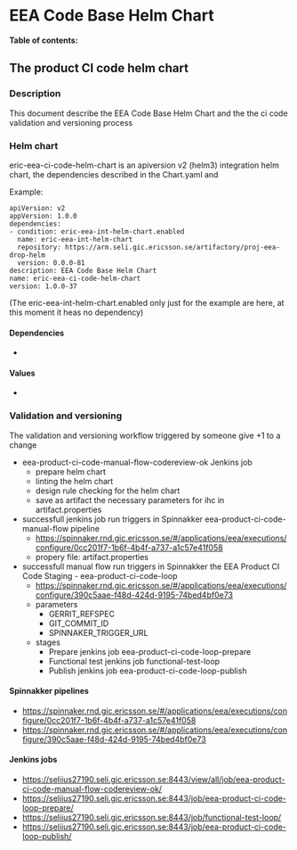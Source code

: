 # EEA Code Base Helm Chart

**Table of contents:**
<!-- START doctoc
...
END doctoc -->

## The product CI code helm chart

### Description

This document describe the EEA Code Base Helm Chart and the the ci code validation and versioning process

### Helm chart

eric-eea-ci-code-helm-chart is an apiversion v2 (helm3) integration helm chart,
the dependencies described in the Chart.yaml and

Example:

```
apiVersion: v2
appVersion: 1.0.0
dependencies:
- condition: eric-eea-int-helm-chart.enabled
  name: eric-eea-int-helm-chart
  repository: https://arm.seli.gic.ericsson.se/artifactory/proj-eea-drop-helm
  version: 0.0.0-81
description: EEA Code Base Helm Chart
name: eric-eea-ci-code-helm-chart
version: 1.0.0-37
```

(The eric-eea-int-helm-chart.enabled only just for the example are here, at this moment it heas no dependency)

#### Dependencies

-

#### Values

-

### Validation and versioning

The validation and versioning workflow triggered by someone give +1 to a change

- eea-product-ci-code-manual-flow-codereview-ok Jenkins job
  - prepare helm chart
  - linting the helm chart
  - design rule checking for the helm chart
  - save as artifact the necessary parameters for ihc in artifact.properties
- successfull jenkins job run triggers in Spinnakker  eea-product-ci-code-manual-flow pipeline
  - <https://spinnaker.rnd.gic.ericsson.se/#/applications/eea/executions/configure/0cc201f7-1b6f-4b4f-a737-a1c57e41f058>
  - propery file: artifact.properties
- successfull manual flow run triggers in Spinnakker the EEA Product CI Code Staging - eea-product-ci-code-loop
  - <https://spinnaker.rnd.gic.ericsson.se/#/applications/eea/executions/configure/390c5aae-f48d-424d-9195-74bed4bf0e73>
  - parameters
    - GERRIT_REFSPEC
    - GIT_COMMIT_ID
    - SPINNAKER_TRIGGER_URL
  - stages
    - Prepare jenkins job eea-product-ci-code-loop-prepare
    - Functional test jenkins job functional-test-loop
    - Publish jenkins job eea-product-ci-code-loop-publish

#### Spinnakker pipelines

- <https://spinnaker.rnd.gic.ericsson.se/#/applications/eea/executions/configure/0cc201f7-1b6f-4b4f-a737-a1c57e41f058>
- <https://spinnaker.rnd.gic.ericsson.se/#/applications/eea/executions/configure/390c5aae-f48d-424d-9195-74bed4bf0e73>

#### Jenkins jobs

- <https://seliius27190.seli.gic.ericsson.se:8443/view/all/job/eea-product-ci-code-manual-flow-codereview-ok/>
- <https://seliius27190.seli.gic.ericsson.se:8443/job/eea-product-ci-code-loop-prepare/>
- <https://seliius27190.seli.gic.ericsson.se:8443/job/functional-test-loop/>
- <https://seliius27190.seli.gic.ericsson.se:8443/job/eea-product-ci-code-loop-publish/>
